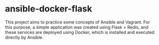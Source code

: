 # ansible-docker-flask
 This project aims to practice some concepts of Ansible and Vagrant. For this purpose, a simple application was created using Flask + Redis, and these services are deployed using Docker, which is installed and executed directly by Ansible.
